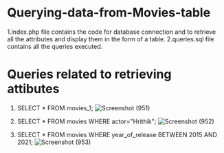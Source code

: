 # Querying-data-from-Movies-table

1.index.php file contains the code for database connection and to retrieve all the attributes and display them in the form of a table.
2.queries.sql file contains all the queries executed.

# Queries related to retrieving attibutes

1)  SELECT * FROM movies_1;
![Screenshot (951)](https://user-images.githubusercontent.com/82436592/136684779-e9b91cff-88f1-4384-b421-55221d4c4732.png)

2)  SELECT * FROM movies WHERE actor="Hrithik";
![Screenshot (952)](https://user-images.githubusercontent.com/82436592/136684892-14c18d34-2c3b-4fa4-ace4-39c8ce099e32.png)

3)  SELECT * FROM movies WHERE year_of_release BETWEEN 2015 AND 2021;
![Screenshot (953)](https://user-images.githubusercontent.com/82436592/136684908-1e04336b-de88-491b-937f-9dc2b9464c89.png)
